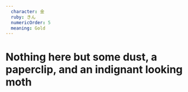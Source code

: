 ```yaml
---
  character: 金 
  ruby: きん
  numericOrder: 5
  meaning: Gold
---
```


# Nothing here but some dust, a paperclip, and an indignant looking moth
